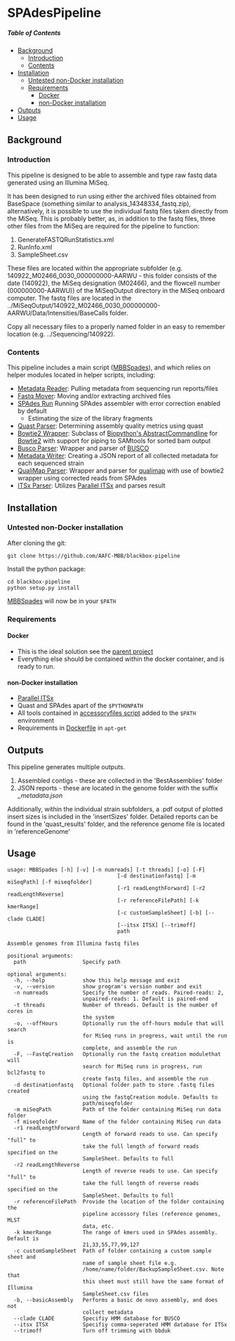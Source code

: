 [Parallel ITSx]:https://github.com/AAFC-MBB/parallel_itsx 


SPAdesPipeline
==============
##### Table of Contents

<ul>
<li><a href="#background">Background</a>
<ul>
<li><a href="#introduction">Introduction</a></li>
<li><a href="#contents">Contents</a></li>
</ul></li>
<li><a href="#installation">Installation</a><ul>
<li><a href="#untestednon-dockerinstallation">Untested non-Docker installation</a></li>
<li><a href="#requirements">Requirements</a><ul>
<li><a href="#docker">Docker</a></li>
<li><a href="#non-dockerinstallation">non-Docker installation</a></li>
</ul></li>
</ul></li>
<li><a href="#outputs">Outputs</a></li>
<li><a href="#usage">Usage</a></li></ul>

## Background
### Introduction

This pipeline is designed to be able to assemble and type raw fastq data generated using an Illumina MiSeq.

It has been designed to run using either the archived files obtained from BaseSpace (something similar to analysis_14348334_fastq.zip),
alternatively, it is possible to use the individual fastq files taken directly from the MiSeq. This is probably better, as,
in addition to the fastq files, three other files from the MiSeq are required for the pipeline to function:

1. GenerateFASTQRunStatistics.xml
2. RunInfo.xml
3. SampleSheet.csv

These files are located within the appropriate subfolder (e.g. 140922_M02466_0030_000000000-AARWU - this folder consists
of the date (140922), the MiSeq designation (M02466), and the flowcell number (000000000-AARWU)) of the MiSeqOutput
directory in the MiSeq onboard computer. The fastq files are located in the ../MiSeqOutput/140922_M02466_0030_000000000-AARWU/Data/Intensities/BaseCalls
folder.

Copy all necessary files to a properly named folder in an easy to remember location (e.g. ../Sequencing/140922).

### Contents 

[MBBspades]: bin/MBBspades
[SPAdes]: http://spades.bioinf.spbau.ru 

This pipeline includes a main script ([MBBSpades]), and which relies on helper modules located in helper scripts, 
including: 

* [Metadata Reader](blackbox/runMetadata.py): Pulling metadata from sequencing run reports/files 
* [Fastq Mover](blackbox/fastqmover.py): Moving and/or extracting archived files 
* [SPAdes Run](blackbox/spadesRun.py) Running SPAdes assembler with error correction enabled by default 
    * Estimating the size of the library fragments
* [Quast Parser](blackbox/quastParser.py): Determining assembly quality metrics using quast 
* [Bowtie2 Wrapper](blackbox/bowtie.py): Subclass of [Biopython's 
  AbstractCommandline](http://biopython.org/DIST/docs/api/Bio.Application.AbstractCommandline-class.html) for 
  [Bowtie2](http://bowtie-bio.sourceforge.net/bowtie2/index.shtml) with support for piping to SAMtools for sorted bam output 
* [Busco Parser](blackbox/BuscoParser.py): Wrapper and parser of [BUSCO](http://busco.ezlab.org) 
* [Metadata Writer](blackbox/metadataprinter.py): Creating a JSON report of all collected metadata for each sequenced strain 
* [QualiMap Parser](blackbox/qualimapR.py): Wrapper and parser for [qualimap](http://qualimap.bioinfo.cipf.es/) with use 
  of bowtie2 wrapper using corrected reads from SPAdes 
* [ITSx Parser](blackbox/its.py): Utilizes [Parallel ITSx] and parses result 

## Installation
### Untested non-Docker installation
After cloning the git: 

```commandline
git clone https://github.com/AAFC-MBB/blackbox-pipeline
```

Install the python package:

```commandline
cd blackbox-pipeline
python setup.py install
```

[MBBSpades] will now be in your `$PATH`

### Requirements 

#### Docker 

* This is the ideal solution see the [parent project](https://github.com/AAFC-MBB/docker-assembly) 
* Everything else should be contained within the docker container, and is ready to run. 

#### non-Docker installation

* [Parallel ITSx]
* Quast and SPAdes apart of the `$PYTHONPATH`
* All tools contained in [accessoryfiles 
  script](https://github.com/AFFC-MBB/docker-assembly/blob/master/accessoryfiles.sh) added to the `$PATH` environment 
* Requirements in [Dockerfile](https://github.com/AAFC-MBB/docker-assembly/blob/master/Dockerfile) in `apt-get` 

## Outputs
This pipeline generates multiple outputs.

1. Assembled contigs - these are collected in the 'BestAssemblies' folder
2. JSON reports - these are located in the genome folder with the suffix _\_metadata.json_ 

Additionally, within the individual strain subfolders, a .pdf output of plotted insert sizes is included in the 'insertSizes' folder.
Detailed reports can be found in the 'quast_results' folder, and the reference genome file is located in 'referenceGenome'

## Usage

```
usage: MBBSpades [-h] [-v] [-n numreads] [-t threads] [-o] [-F]
                                   [-d destinationfastq] [-m miSeqPath] [-f miseqfolder]
                                   [-r1 readLengthForward] [-r2 readLengthReverse]
                                   [-r referenceFilePath] [-k kmerRange]
                                   [-c customSampleSheet] [-b] [--clade CLADE]
                                   [--itsx ITSX] [--trimoff]
                                   path

Assemble genomes from Illumina fastq files

positional arguments:
  path                  Specify path

optional arguments:
  -h, --help            show this help message and exit
  -v, --version         show program's version number and exit
  -n numreads           Specify the number of reads. Paired-reads: 2,
                        unpaired-reads: 1. Default is paired-end
  -t threads            Number of threads. Default is the number of cores in
                        the system
  -o, --offHours        Optionally run the off-hours module that will search
                        for MiSeq runs in progress, wait until the run is
                        complete, and assemble the run
  -F, --FastqCreation   Optionally run the fastq creation modulethat will
                        search for MiSeq runs in progress, run bcl2fastq to
                        create fastq files, and assemble the run
  -d destinationfastq   Optional folder path to store .fastq files created
                        using the fastqCreation module. Defaults to
                        path/miseqfolder
  -m miSeqPath          Path of the folder containing MiSeq run data folder
  -f miseqfolder        Name of the folder containing MiSeq run data
  -r1 readLengthForward
                        Length of forward reads to use. Can specify "full" to
                        take the full length of forward reads specified on the
                        SampleSheet. Defaults to full
  -r2 readLengthReverse
                        Length of reverse reads to use. Can specify "full" to
                        take the full length of reverse reads specified on the
                        SampleSheet. Defaults to full
  -r referenceFilePath  Provide the location of the folder containing the
                        pipeline accessory files (reference genomes, MLST
                        data, etc.
  -k kmerRange          The range of kmers used in SPAdes assembly. Default is
                        21,33,55,77,99,127
  -c customSampleSheet  Path of folder containing a custom sample sheet and
                        name of sample sheet file e.g.
                        /home/name/folder/BackupSampleSheet.csv. Note that
                        this sheet must still have the same format of Illumina
                        SampleSheet.csv files
  -b, --basicAssembly   Performs a basic de novo assembly, and does not
                        collect metadata
  --clade CLADE         Specifiy HMM database for BUSCO
  --itsx ITSX           Specifiy comma-seperated HMM database for ITSx
  --trimoff             Turn off trimming with bbduk
```
